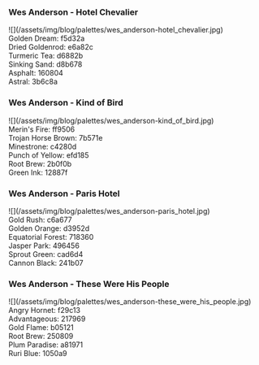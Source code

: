 <style>
div.palette-image {
  display: inline-block;
  width: 70%;
  max-width: 100%;
}

div.palette-colors {
  display: inline-block;
  width: auto;
  min-width: 100px;
  margin-bottom: 40px;
}
</style>

### Wes Anderson - Hotel Chevalier
<div class="palette_image" markdown="span">![](/assets/img/blog/palettes/wes_anderson-hotel_chevalier.jpg)</div>
<div class="palette_colors">Golden Dream: f5d32a<br>Dried Goldenrod: e6a82c<br>Turmeric Tea: d6882b<br>Sinking Sand: d8b678<br>Asphalt: 160804<br>Astral: 3b6c8a</div>


### Wes Anderson - Kind of Bird
<div class="palette_image" markdown="span">![](/assets/img/blog/palettes/wes_anderson-kind_of_bird.jpg)</div>
<div class="palette_colors">Merin's Fire: ff9506<br>Trojan Horse Brown: 7b571e<br>Minestrone: c4280d<br>Punch of Yellow: efd185<br>Root Brew: 2b0f0b<br>Green Ink: 12887f</div>


### Wes Anderson - Paris Hotel
<div class="palette_image" markdown="span">![](/assets/img/blog/palettes/wes_anderson-paris_hotel.jpg)</div>
<div class="palette_colors">Gold Rush: c6a677<br>Golden Orange: d3952d<br>Equatorial Forest: 718360<br>Jasper Park: 496456<br>Sprout Green: cad6d4<br>Cannon Black: 241b07</div>


### Wes Anderson - These Were His People
<div class="palette_image" markdown="span">![](/assets/img/blog/palettes/wes_anderson-these_were_his_people.jpg)</div>
<div class="palette_colors">Angry Hornet: f29c13<br>Advantageous: 217969<br>Gold Flame: b05121<br>Root Brew: 250809<br>Plum Paradise: a81971<br>Ruri Blue: 1050a9</div>


